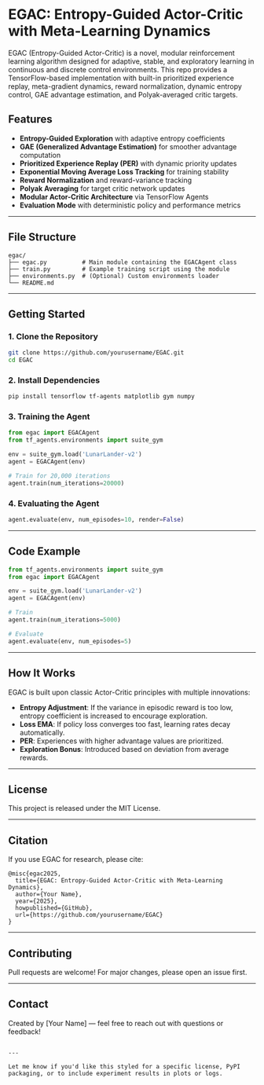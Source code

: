 # EGAC: Entropy-Guided Actor-Critic with Meta-Learning Dynamics

EGAC (Entropy-Guided Actor-Critic) is a novel, modular reinforcement learning algorithm designed for adaptive, stable, and exploratory learning in continuous and discrete control environments. This repo provides a TensorFlow-based implementation with built-in prioritized experience replay, meta-gradient dynamics, reward normalization, dynamic entropy control, GAE advantage estimation, and Polyak-averaged critic targets.

## Features

- **Entropy-Guided Exploration** with adaptive entropy coefficients
- **GAE (Generalized Advantage Estimation)** for smoother advantage computation
- **Prioritized Experience Replay (PER)** with dynamic priority updates
- **Exponential Moving Average Loss Tracking** for training stability
- **Reward Normalization** and reward-variance tracking
- **Polyak Averaging** for target critic network updates
- **Modular Actor-Critic Architecture** via TensorFlow Agents
- **Evaluation Mode** with deterministic policy and performance metrics

---

## File Structure

```
egac/
├── egac.py          # Main module containing the EGACAgent class
├── train.py         # Example training script using the module
├── environments.py  # (Optional) Custom environments loader
└── README.md
```

---

## Getting Started

### 1. Clone the Repository

```bash
git clone https://github.com/yourusername/EGAC.git
cd EGAC
```

### 2. Install Dependencies

```bash
pip install tensorflow tf-agents matplotlib gym numpy
```

### 3. Training the Agent

```python
from egac import EGACAgent
from tf_agents.environments import suite_gym

env = suite_gym.load('LunarLander-v2')
agent = EGACAgent(env)

# Train for 20,000 iterations
agent.train(num_iterations=20000)
```

### 4. Evaluating the Agent

```python
agent.evaluate(env, num_episodes=10, render=False)
```

---

## Code Example

```python
from tf_agents.environments import suite_gym
from egac import EGACAgent

env = suite_gym.load('LunarLander-v2')
agent = EGACAgent(env)

# Train
agent.train(num_iterations=5000)

# Evaluate
agent.evaluate(env, num_episodes=5)
```

---

## How It Works

EGAC is built upon classic Actor-Critic principles with multiple innovations:

- **Entropy Adjustment**: If the variance in episodic reward is too low, entropy coefficient is increased to encourage exploration.
- **Loss EMA**: If policy loss converges too fast, learning rates decay automatically.
- **PER**: Experiences with higher advantage values are prioritized.
- **Exploration Bonus**: Introduced based on deviation from average rewards.

---

## License

This project is released under the MIT License.

---

## Citation

If you use EGAC for research, please cite:

```
@misc{egac2025,
  title={EGAC: Entropy-Guided Actor-Critic with Meta-Learning Dynamics},
  author={Your Name},
  year={2025},
  howpublished={GitHub},
  url={https://github.com/yourusername/EGAC}
}
```

---

## Contributing

Pull requests are welcome! For major changes, please open an issue first.

---

## Contact

Created by [Your Name] — feel free to reach out with questions or feedback!
```

---

Let me know if you'd like this styled for a specific license, PyPI packaging, or to include experiment results in plots or logs.
